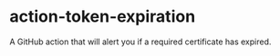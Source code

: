 # action-token-expiration
A GitHub action that will alert you if a required certificate has expired.
